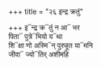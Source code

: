 +++
title = "२६ इन्द्र क्रतुं"

+++
इ᳓न्द्र क्र᳓तुं न आ᳓ भर  
पिता᳓ पुत्रे᳓भियो य᳓था  
शि᳓क्षा णो अस्मि᳓न् पुरुहूत या᳓मनि  
जीवा᳓ ज्यो᳓तिर् अशीमहि